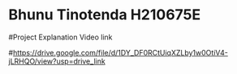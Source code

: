 # Bhunu Tinotenda H210675E
#Project Explanation Video link

#https://drive.google.com/file/d/1DY_DF0RCtUiqXZLby1w0OtiV4-jLRHQO/view?usp=drive_link
